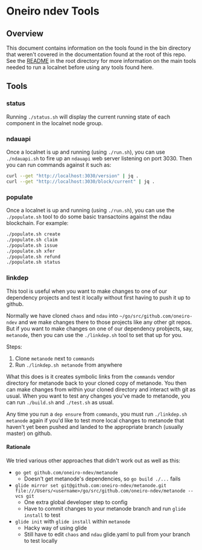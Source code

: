 # Oneiro ndev Tools

## Overview

This document contains information on the tools found in the bin directory that weren't covered in the documentation found at the root of this repo.  See the [README](../README.md) in the root directory for more information on the main tools needed to run a localnet before using any tools found here.

## Tools

### status

Running `./status.sh` will display the current running state of each component in the localnet node group.

### ndauapi

Once a localnet is up and running (using `./run.sh`), you can use `./ndauapi.sh` to fire up an `ndauapi` web server listening on port 3030.  Then you can run commands against it such as:

```sh
curl --get "http://localhost:3030/version" | jq .
curl --get "http://localhost:3030/block/current" | jq .
```

### populate

Once a localnet is up and running (using `./run.sh`), you can use the `./populate.sh` tool to do some basic transactoins against the ndau blockchain.  For example:

```sh
./populate.sh create
./populate.sh claim
./populate.sh issue
./populate.sh xfer
./populate.sh refund
./populate.sh status
```

### linkdep

This tool is useful when you want to make changes to one of our dependency projects and test it locally without first having to push it up to github.

Normally we have cloned `chaos` and `ndau` into `~/go/src/github.com/oneiro-ndev` and we make changes there to those projects like any other git repos.  But if you want to make changes on one of our dependency probjects, say, `metanode`, then you can use the `./linkdep.sh` tool to set that up for you.

Steps:

1. Clone `metanode` next to `commands`
1. Run `./linkdep.sh metanode` from anywhere

What this does is it creates symbolic links from the `commands` vendor directory for metanode back to your cloned copy of metanode.  You then can make changes from within your cloned directory and interact with git as usual.  When you want to test any changes you've made to metanode, you can run `./build.sh` and `./test.sh` as usual.

Any time you run a `dep ensure` from `commands`, you must run `./linkdep.sh metanode` again if you'd like to test more local changes to metanode that haven't yet been pushed and landed to the appropriate branch (usually master) on github.

#### Rationale

We tried various other approaches that didn't work out as well as this:

* `go get github.com/oneiro-ndev/metanode`
    - Doesn't get metanode's dependencies, so `go build ./...` fails
* `glide mirror set git@github.com:oneiro-ndev/metanode.git file:///Users/<username>/go/src/github.com/oneiro-ndev/metanode --vcs git`
    - One extra global developer step to config
    - Have to commit changes to your metanode branch and run `glide install` to test
* `glide init` with `glide install` within `metanode`
    - Hacky way of using glide
    - Still have to edit `chaos` and `ndau` glide.yaml to pull from your branch to test locally
